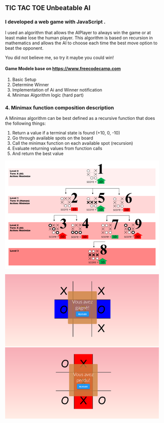 ## TIC TAC TOE Unbeatable AI

### I developed a web game with JavaScript .
I used an algorithm that allows the AIPlayer to always win the game or at least make lose the human player. This algorithm is based on recursion in mathematics and allows the AI to choose each time the best move option to beat the opponent.

You did not believe me, so try it maybe you could win!

#### Game Modele base on https://www.freecodecamp.com
1. Basic Setup
2. Determine Winner
3. Implementation of Ai and Winner notification
4. Minimax Algorithm logic (hard part)


### 4. Minimax function composition description
A Minimax algorithm can be best defined as 
a recursive function that does the following things:

1. Return a value if a terminal state is found (+10, 0, -10)
2. Go through available spots on the board
3. Call the minimax function on each available spot (recursion)
4. Evaluate returning values from function calls
5. And return the best value

![alt text](https://github.com/Machine223/TicTacToe/blob/master/minimaxAlgo.png)

![alt text](https://github.com/Machine223/TicTacToe/blob/master/WinOnly.PNG)
![alt text](https://github.com/Machine223/TicTacToe/blob/master/LoseOnly.PNG)
